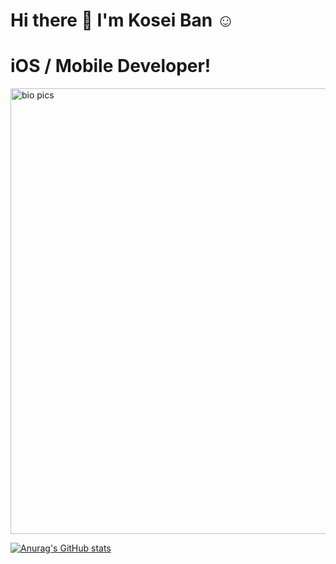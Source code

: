 ### <h1>Hi there 👋 I'm Kosei Ban ☺️ </h1>
<h1>iOS / Mobile Developer!</h1>


<img width="713" alt="bio pics" src="https://user-images.githubusercontent.com/64409793/159379016-d4c8b764-4c84-403b-99dd-7262d06b1731.png">


[![Anurag's GitHub stats](https://github-readme-stats.vercel.app/api?username=Kosei-b&theme=merko&count_private=true)](https://github.com/anuraghazra/github-readme-stats)

